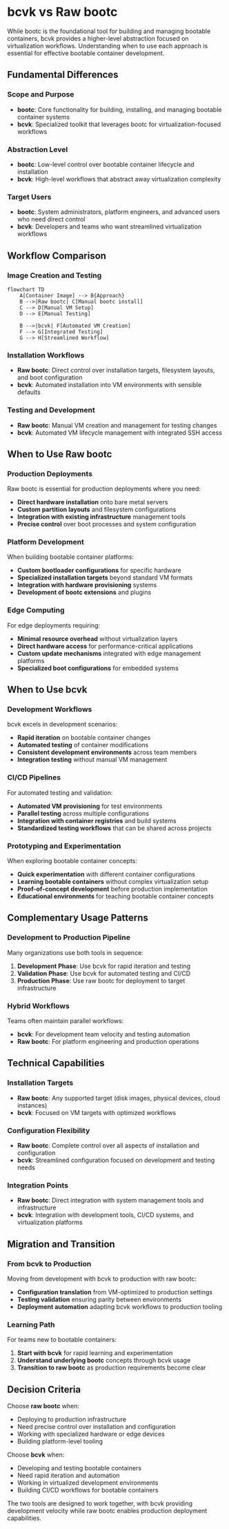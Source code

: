 # bcvk vs Raw bootc

While bootc is the foundational tool for building and managing bootable containers, bcvk provides a higher-level abstraction focused on virtualization workflows. Understanding when to use each approach is essential for effective bootable container development.

## Fundamental Differences

### Scope and Purpose
- **bootc**: Core functionality for building, installing, and managing bootable container systems
- **bcvk**: Specialized toolkit that leverages bootc for virtualization-focused workflows

### Abstraction Level
- **bootc**: Low-level control over bootable container lifecycle and installation
- **bcvk**: High-level workflows that abstract away virtualization complexity

### Target Users
- **bootc**: System administrators, platform engineers, and advanced users who need direct control
- **bcvk**: Developers and teams who want streamlined virtualization workflows

## Workflow Comparison

### Image Creation and Testing

```mermaid
flowchart TD
    A[Container Image] --> B{Approach}
    B -->|Raw bootc| C[Manual bootc install]
    C --> D[Manual VM Setup]
    D --> E[Manual Testing]
    
    B -->|bcvk| F[Automated VM Creation]
    F --> G[Integrated Testing]
    G --> H[Streamlined Workflow]
```

### Installation Workflows
- **Raw bootc**: Direct control over installation targets, filesystem layouts, and boot configuration
- **bcvk**: Automated installation into VM environments with sensible defaults

### Testing and Development
- **Raw bootc**: Manual VM creation and management for testing changes
- **bcvk**: Automated VM lifecycle management with integrated SSH access

## When to Use Raw bootc

### Production Deployments
Raw bootc is essential for production deployments where you need:
- **Direct hardware installation** onto bare metal servers
- **Custom partition layouts** and filesystem configurations  
- **Integration with existing infrastructure** management tools
- **Precise control** over boot processes and system configuration

### Platform Development
When building bootable container platforms:
- **Custom bootloader configurations** for specific hardware
- **Specialized installation targets** beyond standard VM formats
- **Integration with hardware provisioning** systems
- **Development of bootc extensions** and plugins

### Edge Computing
For edge deployments requiring:
- **Minimal resource overhead** without virtualization layers
- **Direct hardware access** for performance-critical applications
- **Custom update mechanisms** integrated with edge management platforms
- **Specialized boot configurations** for embedded systems

## When to Use bcvk

### Development Workflows
bcvk excels in development scenarios:
- **Rapid iteration** on bootable container changes
- **Automated testing** of container modifications
- **Consistent development environments** across team members
- **Integration testing** without manual VM management

### CI/CD Pipelines  
For automated testing and validation:
- **Automated VM provisioning** for test environments
- **Parallel testing** across multiple configurations
- **Integration with container registries** and build systems
- **Standardized testing workflows** that can be shared across projects

### Prototyping and Experimentation
When exploring bootable container concepts:
- **Quick experimentation** with different container configurations
- **Learning bootable containers** without complex virtualization setup
- **Proof-of-concept development** before production implementation
- **Educational environments** for teaching bootable container concepts

## Complementary Usage Patterns

### Development to Production Pipeline
Many organizations use both tools in sequence:

1. **Development Phase**: Use bcvk for rapid iteration and testing
2. **Validation Phase**: Use bcvk for automated testing and CI/CD
3. **Production Phase**: Use raw bootc for deployment to target infrastructure

### Hybrid Workflows
Teams often maintain parallel workflows:
- **bcvk**: For development team velocity and testing automation
- **Raw bootc**: For platform engineering and production operations

## Technical Capabilities

### Installation Targets
- **Raw bootc**: Any supported target (disk images, physical devices, cloud instances)
- **bcvk**: Focused on VM targets with optimized workflows

### Configuration Flexibility
- **Raw bootc**: Complete control over all aspects of installation and configuration
- **bcvk**: Streamlined configuration focused on development and testing needs

### Integration Points
- **Raw bootc**: Direct integration with system management tools and infrastructure
- **bcvk**: Integration with development tools, CI/CD systems, and virtualization platforms

## Migration and Transition

### From bcvk to Production
Moving from development with bcvk to production with raw bootc:
- **Configuration translation** from VM-optimized to production settings
- **Testing validation** ensuring parity between environments  
- **Deployment automation** adapting bcvk workflows to production tooling

### Learning Path
For teams new to bootable containers:
1. **Start with bcvk** for rapid learning and experimentation
2. **Understand underlying bootc** concepts through bcvk usage
3. **Transition to raw bootc** as production requirements become clear

## Decision Criteria

Choose **raw bootc** when:
- Deploying to production infrastructure
- Need precise control over installation and configuration
- Working with specialized hardware or edge devices
- Building platform-level tooling

Choose **bcvk** when:
- Developing and testing bootable containers
- Need rapid iteration and automation
- Working in virtualized development environments
- Building CI/CD workflows for bootable containers

The two tools are designed to work together, with bcvk providing development velocity while raw bootc enables production deployment capabilities.
